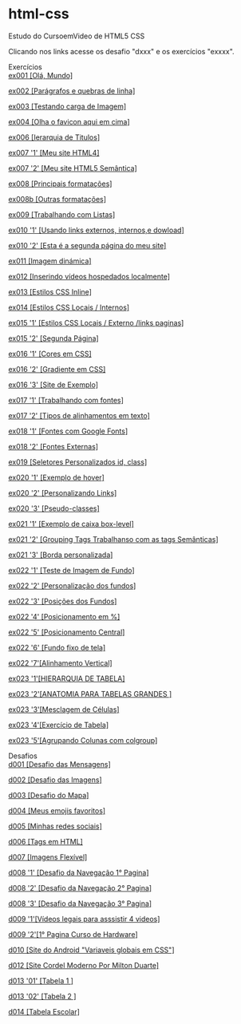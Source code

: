 # html-css
 Estudo do CursoemVideo de HTML5 CSS

Clicando nos links acesse os desafio "dxxx" e os exercícios "exxxx".

Exercícios<br>
<a href="https://abraao2030.github.io/html-css/exercicios/ex001/index.html" target="_blank" rel="external">ex001 [Olá, Mundo]</a><br>

<a href="https://abraao2030.github.io/html-css/exercicios/ex002/index.html" target="_blank">ex002 [Parágrafos e quebras de linha]</a><br>

<a href="https://abraao2030.github.io/html-css/exercicios/ex003/endex.html" target="_blank">ex003 [Testando carga de Imagem]</a><br>

<a href="https://abraao2030.github.io/html-css/exercicios/ex004/index.html" target="_blank">ex004 [Olha o favicon aqui em cima]</a><br>

<a href="https://abraao2030.github.io/html-css/exercicios/ex006/index.html" target="_blank">ex006 [Ierarquia de Titulos]</a><br>

<a href="https://abraao2030.github.io/html-css/exercicios/ex007/html4.html" target="_blank">ex007 '1' [Meu site HTML4]</a><br>

<a href="https://abraao2030.github.io/html-css/exercicios/ex007/html5.html" target="_blank">ex007 '2' [Meu site HTML5 Semântica]</a><br>

<a href="https://abraao2030.github.io/html-css/exercicios/ex008/index.html" target="_blank">ex008 [Principais formatações]</a><br>

<a href="https://abraao2030.github.io/html-css/exercicios/ex008b/index.html" target="_blank">ex008b [Outras formatações]</a><br>

<a href="https://abraao2030.github.io/html-css/exercicios/ex009/index.html" target="_blank">ex009 [Trabalhando com Listas]</a><br>

<a href="https://abraao2030.github.io/html-css/exercicios/ex010/index.html" target="_blank">ex010 '1' [Usando links externos, internos,e dowload]</a><br>

<a href="https://abraao2030.github.io/html-css/exercicios/ex010/pag002.html" target="_blank">ex010 '2' [Esta é a segunda página do meu site]</a><br>

<a href="https://abraao2030.github.io/html-css/exercicios/ex011/index.html" target="_blank">ex011 [Imagem dinámica]</a><br>

<a href="https://abraao2030.github.io/html-css/exercicios/ex012/index.html" target="_blank">ex012 [Inserindo vídeos hospedados localmente]</a><br>

<a href="https://abraao2030.github.io/html-css/exercicios/ex013/index.html" target="_blank">ex013 [Estilos CSS Inline]</a><br>

<a href="https://abraao2030.github.io/html-css/exercicios/ex014/index.html" target="_blank">ex014 [Estilos CSS Locais / Internos]</a><br>

<a href="https://abraao2030.github.io/html-css/exercicios/ex015/index.html" target="_blank">ex015 '1' [Estilos CSS Locais / Externo /links paginas]</a><br>

<a href="https://abraao2030.github.io/html-css/exercicios/ex015/pagina02.html" target="_blank">ex015 '2' [Segunda Página]</a><br>

<a href="https://abraao2030.github.io/html-css/exercicios/ex016/cor01.html" target="_blank">ex016 '1' [Cores em CSS]</a><br>

<a href="https://abraao2030.github.io/html-css/exercicios/ex016/cor02.html" target="_blank">ex016 '2' [Gradiente em CSS]</a><br>

<a href="https://abraao2030.github.io/html-css/exercicios/ex016/cor03.html" target="_blank">ex016 '3' [Site de Exemplo]</a><br>

<a href="https://abraao2030.github.io/html-css/exercicios/ex017/font01.html" target="_blank">ex017 '1' [Trabalhando com fontes]</a><br>

<a href="https://abraao2030.github.io/html-css/exercicios/ex017/font02.html" target="_blank">ex017 '2' [Tipos de alinhamentos em texto]</a><br>

<a href="https://abraao2030.github.io/html-css/exercicios/ex018/fonte01.html" target="_blank">ex018 '1' [Fontes com Google Fonts]</a><br>

<a href="https://abraao2030.github.io/html-css/exercicios/ex018/fonte02.html" target="_blank">ex018 '2' [Fontes Externas]</a><br>

<a href="https://abraao2030.github.io/html-css/exercicios/ex019/seletor01.html" target="_blank">ex019 [Seletores Personalizados id, class]</a><br>

<a href="https://abraao2030.github.io/html-css/exercicios/ex020/hover.html" target="_blank">ex020 '1' [Exemplo de hover]</a><br>

<a href="https://abraao2030.github.io/html-css/exercicios/ex020/links.html" target="_blank">ex020 '2' [Personalizando Links]</a><br>

<a href="https://abraao2030.github.io/html-css/exercicios/ex020/pseudoclasse.html" target="_blank">ex020 '3' [Pseudo-classes]</a><br>

<a href="https://abraao2030.github.io/html-css/exercicios/ex021/caixa01.html" target="_blank">ex021 '1' [Exemplo de caixa box-level]</a><br>

<a href="https://abraao2030.github.io/html-css/exercicios/ex021/caixa02.html" target="_blank">ex021 '2' [Grouping Tags Trabalhanso com as tags Semânticas]</a><br>

<a href="https://abraao2030.github.io/html-css/exercicios/ex021/caixa03.html" target="_blank">ex021 '3' [Borda personalizada]</a><br>

<a href="https://abraao2030.github.io/html-css/exercicios/ex022/fundo001.html" target="_blank">ex022 '1' [Teste de Imagem de Fundo]</a><br>

<a href="https://abraao2030.github.io/html-css/exercicios/ex022/fundo002.html" target="_blank">ex022 '2' [Personalização dos fundos]</a><br>

<a href="https://abraao2030.github.io/html-css/exercicios/ex022/fundo003.html" target="_blank">ex022 '3' [Posições dos Fundos]</a><br>

<a href="https://abraao2030.github.io/html-css/exercicios/ex022/fundo004.html" target="_blank">ex022 '4' [Posicionamento em %]</a><br>

<a href="https://abraao2030.github.io/html-css/exercicios/ex022/fundo005.html" target="_blank">ex022 '5' [Posicionamento Central]</a><br>

<a href="https://abraao2030.github.io/html-css/exercicios/ex022/fundo006.html" target="_blank">ex022 '6' [Fundo fixo de tela]</a><br>

<a href="https://abraao2030.github.io/html-css/exercicios/ex022/fundo007.html" target="_blank">ex022 '7'[Alinhamento Vertical]</a><br>

<a href="https://abraao2030.github.io/html-css/exercicios/ex023/tabela001.html" target="_blank">ex023 '1'[HIERARQUIA DE TABELA]</a><br> 

<a href="https://abraao2030.github.io/html-css/exercicios/ex023/tabela002.html" target="_blank">ex023 '2'[ANATOMIA PARA TABELAS GRANDES ]</a><br>

<a href="https://abraao2030.github.io/html-css/exercicios/ex023/tabela003.html" target="_blank">ex023 '3'[Mesclagem de Células]</a><br>

<a href="https://abraao2030.github.io/html-css/exercicios/ex023/tabela004.html" target="_blank">ex023 '4'[Exercício de Tabela]</a><br>

<a href="https://abraao2030.github.io/html-css/exercicios/ex023/tabela005.html" target="_blank">ex023 '5'[Agrupando Colunas com colgroup]</a><br>



Desafios<br>
<a href="https://abraao2030.github.io/html-css/desafios/d001/index001.html">d001 [Desafio das Mensagens]</a> <br>

<a href="https://abraao2030.github.io/html-css/desafios/d002/index.html">d002  [Desafio das Imagens]</a> <br>

<a href="https://abraao2030.github.io/html-css/desafios/d003/index.html">d003 [Desafio do Mapa]</a><br>

<a href="https://abraao2030.github.io/html-css/desafios/d004/index.html">d004 [Meus emojis favoritos]</a> <br>

<a href="https://abraao2030.github.io/html-css/desafios/d005/index.html">d005 [Minhas redes sociais]</a> <br>

<a href="https://abraao2030.github.io/html-css/desafios/d006/index.html">d006 [Tags em HTML]</a><br>

<a href="https://abraao2030.github.io/html-css/desafios/d007/index.html">d007 [Imagens Flexível]</a><br>

<a href="https://abraao2030.github.io/html-css/desafios/d008/index.html">d008 '1' [Desafio da Navegação 1° Pagina]</a> <br>

<a href="https://abraao2030.github.io/html-css/desafios/d008/index02.html">d008 '2' [Desafio da Navegação 2° Pagina]</a> <br>

<a href="https://abraao2030.github.io/html-css/desafios/d008/index03.html">d008 '3' [Desafio da Navegação 3° Pagina]</a> <br>

<a href="https://abraao2030.github.io/html-css/desafios/d009/index.html">d009 '1'[Vídeos legais para asssistir 4 videos]</a> <br>

<a href="https://abraao2030.github.io/html-css/desafios/d009/index1.html">d009 '2'[1° Pagina Curso de Hardware]</a> <br>

<a href="https://abraao2030.github.io/html-css/desafios/d010/android.html">d010 [Site do Android "Variaveis globais em CSS"]</a><br>

<a href="https://abraao2030.github.io/html-css/desafios/d012/index.html">d012 [Site Cordel Moderno
Por Milton Duarte]</a><br>

<a href="https://abraao2030.github.io/html-css/desafios/d013/desafio-13-01.html">d013 '01' [Tabela 1 ]</a><br>

<a href="https://abraao2030.github.io/html-css/desafios/d013/desafio-13-01.html">d013 '02' [Tabela 2 ]</a><br>

<a href="https://abraao2030.github.io/html-css/desafios/d014/index.html">d014 [Tabela Escolar]</a><br>